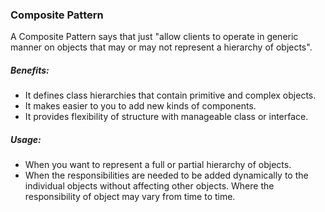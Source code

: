 ### Composite Pattern

A Composite Pattern says that just "allow clients to operate in generic manner on objects that may or may not represent a hierarchy of objects".

##### Benefits:

 - It defines class hierarchies that contain primitive and complex objects.
 - It makes easier to you to add new kinds of components.
 - It provides flexibility of structure with manageable class or interface.
 
##### Usage:
 - When you want to represent a full or partial hierarchy of objects.
 - When the responsibilities are needed to be added dynamically to the individual objects without affecting other objects. Where the responsibility of object may vary from time to time.

